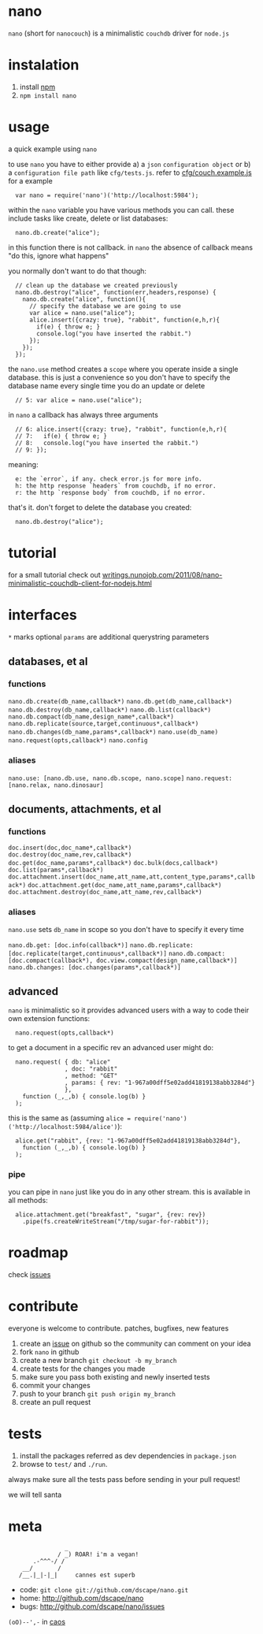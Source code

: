 # nano

`nano` (short for `nanocouch`) is a minimalistic `couchdb` driver for `node.js`

# instalation

1. install [npm][1]
2. `npm install nano`

# usage

a quick example using `nano`

to use `nano` you have to either provide a) a `json` `configuration object` or b) a `configuration file path` like `cfg/tests.js`. refer to [cfg/couch.example.js][4] for a example

      var nano = require('nano')('http://localhost:5984');

within the `nano` variable you have various methods you can call. these include tasks like create, delete or list databases:

      nano.db.create("alice");

in this function there is not callback. in `nano` the absence of callback means "do this, ignore what happens"

you normally don't want to do that though:

      // clean up the database we created previously
      nano.db.destroy("alice", function(err,headers,response) {
        nano.db.create("alice", function(){
          // specify the database we are going to use
          var alice = nano.use("alice");
          alice.insert({crazy: true}, "rabbit", function(e,h,r){
            if(e) { throw e; }
            console.log("you have inserted the rabbit.")
          });
        });
      });

the `nano.use` method creates a `scope` where you operate inside a single database. this is just a convenience so you don't have to specify the database name every single time you do an update or delete

      // 5: var alice = nano.use("alice");

in `nano` a callback has always three arguments

      // 6: alice.insert({crazy: true}, "rabbit", function(e,h,r){
      // 7:   if(e) { throw e; }
      // 8:   console.log("you have inserted the rabbit.")
      // 9: });

meaning:

      e: the `error`, if any. check error.js for more info.
      h: the http response `headers` from couchdb, if no error.
      r: the http `response body` from couchdb, if no error.

that's it. don't forget to delete the database you created:

      nano.db.destroy("alice");

# tutorial

for a small tutorial check out [writings.nunojob.com/2011/08/nano-minimalistic-couchdb-client-for-nodejs.html](http://writings.nunojob.com/2011/08/nano-minimalistic-couchdb-client-for-nodejs.html)

# interfaces

`*` marks optional
`params` are additional querystring parameters

## databases, et al

### functions

`nano.db.create(db_name,callback*)`
`nano.db.get(db_name,callback*)`
`nano.db.destroy(db_name,callback*)`
`nano.db.list(callback*)`
`nano.db.compact(db_name,design_name*,callback*)`
`nano.db.replicate(source,target,continuous*,callback*)`
`nano.db.changes(db_name,params*,callback*)`
`nano.use(db_name)`
`nano.request(opts,callback*)`
`nano.config`

### aliases

`nano.use: [nano.db.use, nano.db.scope, nano.scope]`
`nano.request: [nano.relax, nano.dinosaur]`

## documents, attachments, et al

### functions

`doc.insert(doc,doc_name*,callback*)`
`doc.destroy(doc_name,rev,callback*)`
`doc.get(doc_name,params*,callback*)`
`doc.bulk(docs,callback*)`
`doc.list(params*,callback*)`
`doc.attachment.insert(doc_name,att_name,att,content_type,params*,callback*)`
`doc.attachment.get(doc_name,att_name,params*,callback*)`
`doc.attachment.destroy(doc_name,att_name,rev,callback*)`

### aliases

`nano.use` sets `db_name` in scope so you don't have to specify it every time

`nano.db.get: [doc.info(callback*)]`
`nano.db.replicate: [doc.replicate(target,continuous*,callback*)]`
`nano.db.compact:  [doc.compact(callback*), doc.view.compact(design_name,callback*)]`
`nano.db.changes: [doc.changes(params*,callback*)]`

## advanced

`nano` is minimalistic so it provides advanced users with a way to code their own extension functions:
      
      nano.request(opts,callback*)

to get a document in a specific rev an advanced user might do:

      nano.request( { db: "alice"
                    , doc: "rabbit"
                    , method: "GET"
                    , params: { rev: "1-967a00dff5e02add41819138abb3284d"} 
                    },
        function (_,_,b) { console.log(b) }
      );

this is the same as (assuming `alice = require('nano')('http://localhost:5984/alice')`):

      alice.get("rabbit", {rev: "1-967a00dff5e02add41819138abb3284d"},
        function (_,_,b) { console.log(b) }
      );

### pipe

you can pipe in `nano` just like you do in any other stream. this is available in all methods:

      alice.attachment.get("breakfast", "sugar", {rev: rev})
        .pipe(fs.createWriteStream("/tmp/sugar-for-rabbit"));

# roadmap

check [issues][2]

# contribute

everyone is welcome to contribute. patches, bugfixes, new features

1. create an [issue][2] on github so the community can comment on your idea
2. fork `nano` in github
3. create a new branch `git checkout -b my_branch`
4. create tests for the changes you made
5. make sure you pass both existing and newly inserted tests
6. commit your changes
7. push to your branch `git push origin my_branch`
8. create an pull request

# tests

1. install the packages referred as dev dependencies in `package.json`
2. browse to `test/` and `./run`.

always make sure all the tests pass before sending in your pull request!

we will tell santa

# meta

                    _
                  / _) ROAR! i'm a vegan!
           .-^^^-/ /
        __/       /
       /__.|_|-|_|     cannes est superb

* code: `git clone git://github.com/dscape/nano.git`
* home: <http://github.com/dscape/nano>
* bugs: <http://github.com/dscape/nano/issues>

`(oO)--',-` in [caos][3]

[1]: http://npmjs.org
[2]: http://github.com/dscape/nano/issues
[3]: http://caos.di.uminho.pt/
[4]: https://github.com/dscape/nano/blob/master/cfg/couch.example.js